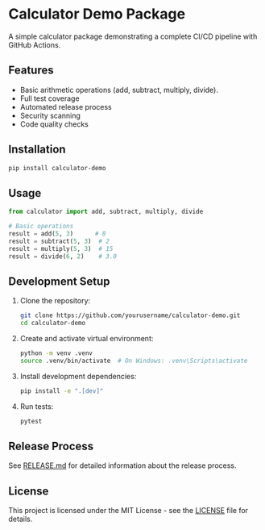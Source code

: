 # Calculator Demo Package

A simple calculator package demonstrating a complete CI/CD pipeline with GitHub Actions.

## Features

- Basic arithmetic operations (add, subtract, multiply, divide).
- Full test coverage
- Automated release process
- Security scanning
- Code quality checks

## Installation

```bash
pip install calculator-demo
```

## Usage

```python
from calculator import add, subtract, multiply, divide

# Basic operations
result = add(5, 3)      # 8
result = subtract(5, 3)  # 2
result = multiply(5, 3)  # 15
result = divide(6, 2)    # 3.0
```

## Development Setup

1. Clone the repository:
   ```bash
   git clone https://github.com/yourusername/calculator-demo.git
   cd calculator-demo
   ```

2. Create and activate virtual environment:
   ```bash
   python -m venv .venv
   source .venv/bin/activate  # On Windows: .venv\Scripts\activate
   ```

3. Install development dependencies:
   ```bash
   pip install -e ".[dev]"
   ```

4. Run tests:
   ```bash
   pytest
   ```

## Release Process

See [RELEASE.md](RELEASE.md) for detailed information about the release process.

## License

This project is licensed under the MIT License - see the [LICENSE](LICENSE) file for details.